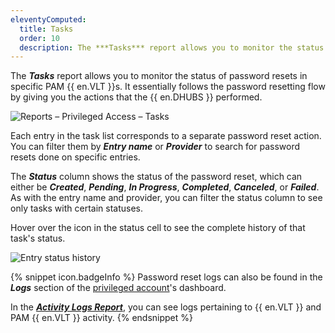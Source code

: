 ```yaml
---
eleventyComputed:
  title: Tasks
  order: 10
  description: The ***Tasks*** report allows you to monitor the status of password resets in specific PAM {{ en.VLT }}s. It essentially follows the password resetting flow by giving you the actions that the {{ en.DHUBS }} performed.
---
```

The ***Tasks*** report allows you to monitor the status of password resets in specific PAM {{ en.VLT }}s. It essentially follows the password resetting flow by giving you the actions that the {{ en.DHUBS }} performed.

![Reports – Privileged Access – Tasks](https://cdnweb.devolutions.net/docs/en/hub/Hub2298.png)

Each entry in the task list corresponds to a separate password reset action. You can filter them by ***Entry name*** or ***Provider*** to search for password resets done on specific entries.

The ***Status*** column shows the status of the password reset, which can either be ***Created***, ***Pending***, ***In Progress***, ***Completed***, ***Canceled***, or ***Failed***. As with the entry name and provider, you can filter the status column to see only tasks with certain statuses.

Hover over the icon in the status cell to see the complete history of that task's status.

![Entry status history](https://cdnweb.devolutions.net/docs/en/hub/Hub2299.png)

{% snippet icon.badgeInfo %}
Password reset logs can also be found in the ***Logs*** section of the [privileged account](/hub/privileged-access-management/privileged-accounts/)'s dashboard.

In the [***Activity Logs Report***](/hub/web-interface/reports/logs/), you can see logs pertaining to {{ en.VLT }} and PAM {{ en.VLT }} activity.
{% endsnippet %}
